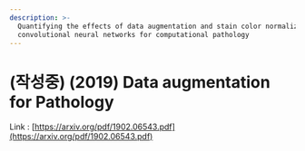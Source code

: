 ```yaml
---
description: >-
  Quantifying the effects of data augmentation and stain color normalization in
  convolutional neural networks for computational pathology
---
```


# \(작성중\) \(2019\) Data augmentation for Pathology





Link : [https://arxiv.org/pdf/1902.06543.pdf](https://arxiv.org/pdf/1902.06543.pdf)

